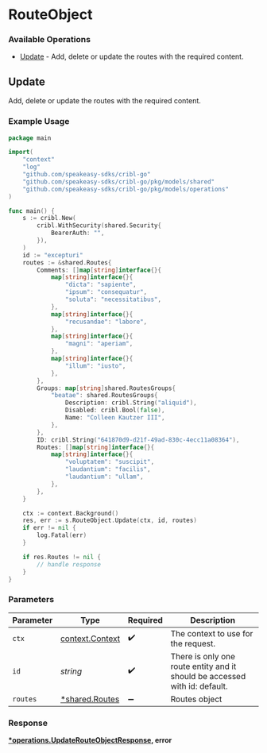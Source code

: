 # RouteObject

### Available Operations

* [Update](#update) - Add, delete or update the routes with the required content.

## Update

Add, delete or update the routes with the required content.

### Example Usage

```go
package main

import(
	"context"
	"log"
	"github.com/speakeasy-sdks/cribl-go"
	"github.com/speakeasy-sdks/cribl-go/pkg/models/shared"
	"github.com/speakeasy-sdks/cribl-go/pkg/models/operations"
)

func main() {
    s := cribl.New(
        cribl.WithSecurity(shared.Security{
            BearerAuth: "",
        }),
    )
    id := "excepturi"
    routes := &shared.Routes{
        Comments: []map[string]interface{}{
            map[string]interface{}{
                "dicta": "sapiente",
                "ipsum": "consequatur",
                "soluta": "necessitatibus",
            },
            map[string]interface{}{
                "recusandae": "labore",
            },
            map[string]interface{}{
                "magni": "aperiam",
            },
            map[string]interface{}{
                "illum": "iusto",
            },
        },
        Groups: map[string]shared.RoutesGroups{
            "beatae": shared.RoutesGroups{
                Description: cribl.String("aliquid"),
                Disabled: cribl.Bool(false),
                Name: "Colleen Kautzer III",
            },
        },
        ID: cribl.String("641870d9-d21f-49ad-830c-4ecc11a08364"),
        Routes: []map[string]interface{}{
            map[string]interface{}{
                "voluptatem": "suscipit",
                "laudantium": "facilis",
                "laudantium": "ullam",
            },
        },
    }

    ctx := context.Background()
    res, err := s.RouteObject.Update(ctx, id, routes)
    if err != nil {
        log.Fatal(err)
    }

    if res.Routes != nil {
        // handle response
    }
}
```

### Parameters

| Parameter                                                                  | Type                                                                       | Required                                                                   | Description                                                                |
| -------------------------------------------------------------------------- | -------------------------------------------------------------------------- | -------------------------------------------------------------------------- | -------------------------------------------------------------------------- |
| `ctx`                                                                      | [context.Context](https://pkg.go.dev/context#Context)                      | :heavy_check_mark:                                                         | The context to use for the request.                                        |
| `id`                                                                       | *string*                                                                   | :heavy_check_mark:                                                         | There is only one route entity and it should be accessed with id: default. |
| `routes`                                                                   | [*shared.Routes](../../models/shared/routes.md)                            | :heavy_minus_sign:                                                         | Routes object                                                              |


### Response

**[*operations.UpdateRouteObjectResponse](../../models/operations/updaterouteobjectresponse.md), error**

